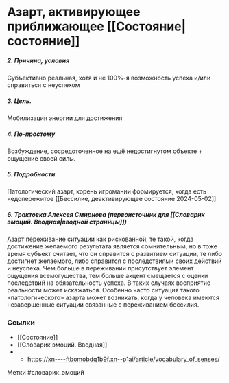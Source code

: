 
#  Азарт, активирующее приближающее [[Состояние|состояние]]

##### 2. Причина, условия
Субъективно реальная, хотя и не 100%-я возможность успеха и/или справиться с неуспехом

##### 3. Цель.
Мобилизация энергии для достижения

##### 4. По-простому
Возбуждение, сосредоточенное на ещё недостигнутом объекте + ощущение своей силы.

##### 5. Подробности.
Патологический азарт, корень игромании формируется, когда есть недопережитое [[Бессилие, деактивирующее состояние 2024-05-02]]

##### 6. Трактовка Алексея Смирнова (первоисточник для [[Словарик эмоций. Вводная|вводной страницы]])
Азарт переживание ситуации как рискованной, те такой, когда достижение желаемого результата является сомнительным, но в тоже время субъект считает, что он справится с развитием ситуации, те либо достигнет желаемого, либо справится с последствиями своих действий и неуспеха. Чем больше в переживании присутствует элемент ощущения всемогущества, тем больше акцент смещается с оценки последствий на обязательность успеха. В таких случаях восприятие реальности может искажаться. Особенно часто ситуация такого «патологического» азарта может возникать, когда у человека имеются незавершенные ситуации связанные с переживанием бессилия.


### Ссылки
- [[Состояние]]
- [[Словарик эмоций. Вводная]]
- - https://xn----ftbomobdq1b9f.xn--p1ai/article/vocabulary_of_senses/

Метки #словарик_эмоций 
